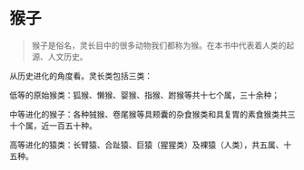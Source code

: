 # 猴子

> 猴子是俗名，灵长目中的很多动物我们都称为猴。在本书中代表着人类的起源、人文历史。

从历史进化的角度看。灵长类包括三类：

低等的原始猴类：狐猴、懒猴、婴猴、指猴、跗猴等共十七个属，三十余种；

中等进化的猴子：各种狨猴、卷尾猴等具颊囊的杂食猴类和具复胃的素食猴类共三十个属，近一百五十种。

高等进化的猿类：长臂猿、合趾猿、巨猿（猩猩类）及裸猿（人类），共五属、十五种。

